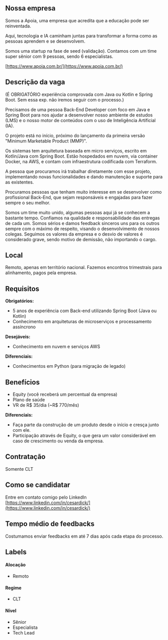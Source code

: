 ## Nossa empresa

Somos a Apoia, uma empresa que acredita que a educação pode ser reinventada. 

Aqui, tecnologia e IA caminham juntas para transformar a forma como as pessoas aprendem e se desenvolvem.

Somos uma startup na fase de seed (validação). Contamos com um time super sênior com 9 pessoas, sendo 6 especialistas. 

[https://www.apoia.com.br/](https://www.apoia.com.br/)

## Descrição da vaga

(É OBRIGATÓRIO experiência comprovada com Java ou Kotlin e Spring Boot. Sem essa exp. não iremos seguir com o processo.)

Precisamos de uma pessoa Back-End Developer com foco em Java e Spring Boot para nos ajudar a desenvolver nosso ambiente de estudos (LMS) e o nosso motor de conteúdos com o uso de Inteligência Artificial (IA).

O projeto está no início, próximo do lançamento da primeira versão "Minimum Marketable Product (MMP)". 

Os sistemas tem arquitetura baseada em micro serviços, escrito em Kotlin/Java com Spring Boot. Estão hospedados em nuvem, via container Docker, na AWS, e contam com infraestrutura codificada com Terraform.

A pessoa que procuramos irá trabalhar diretamente com esse projeto, implementando novas funcionalidades e dando manutenção e suporte para as existentes.

Procuramos pessoas que tenham muito interesse em se desenvolver como profissional Back-End, que sejam responsáveis e engajadas para fazer sempre o seu melhor.

Somos um time muito unido, algumas pessoas aqui já se conhecem a bastante tempo. Confiamos na qualidade e responsabilidade das entregas de cada um. Somos sérios e damos feedback sinceros uns para os outros sempre com o máximo de respeito, visando o desenvolvimento de nossos colegas. Seguimos os valores da empresa e o desvio de valores é considerado grave, sendo motivo de demissão, não importando o cargo.

## Local

Remoto, apenas em território nacional. Fazemos encontros trimestrais para alinhamento, pagos pela empresa.

## Requisitos

**Obrigatórios:**
- 5 anos de experiência com Back-end utilizando Spring Boot (Java ou Kotlin)
- Conhecimento em arquiteturas de microserviços e processamento assíncrono

**Desejáveis:**
- Conhecimento em nuvem e serviços AWS

**Diferenciais:**
- Conhecimentos em Python (para migração de legado)

## Benefícios

- Equity (você receberá um percentual da empresa)
- Plano de saúde
- VR de R$ 35/dia (~R$ 770/mês)

**Diferenciais:**
- Faça parte da construção de um produto desde o início e cresça junto com ele.
- Participação através de Equity, o que gera um valor considerável em caso de crescimento ou venda da empresa.

## Contratação

Somente CLT

## Como se candidatar

Entre em contato comigo pelo LinkedIn [https://www.linkedin.com/in/cesardick/](https://www.linkedin.com/in/cesardick/)

## Tempo médio de feedbacks

Costumamos enviar feedbacks em até 7 dias após cada etapa do processo.

## Labels

#### Alocação
- Remoto

#### Regime
- CLT

#### Nível
- Sênior
- Especialista
- Tech Lead
